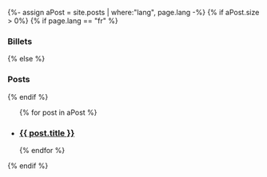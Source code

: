 {%- assign aPost = site.posts | where:"lang", page.lang -%}
{% if aPost.size > 0%}
  {% if page.lang == "fr" %}
### Billets
  {% else %}
### Posts
  {% endif %}


  <ul class="post-list">
    {% for post in aPost %}
      <li>
        <h3>
          <a class="post-link" href="{{ post.url | prepend: site.baseurl}}">{{ post.title }}</a>
        </h3>
      </li>
    {% endfor %}
  </ul>
{% endif %}
